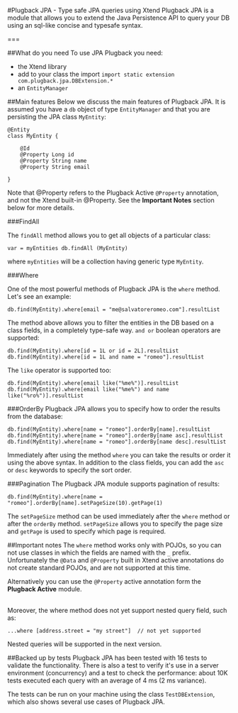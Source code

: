 #Plugback JPA - Type safe JPA queries using Xtend
Plugback JPA is a module that allows you to extend the Java Persistence API to query your DB using an sql-like concise and typesafe syntax.

===

##What do you need
To use JPA Plugback you need:

<ul>
	<li>the Xtend library</li>
	<li>add to your class the import
		<code>import static extension com.plugback.jpa.DBExtension.*</code></li>
	<li>an <code>EntityManager</code></li>
</ul>


##Main features
Below we discuss the main features of Plugback JPA. It is assumed you have a <code>db</code> object
of type <code>EntityManager</code> and that you are persisting the JPA class <code>MyEntity</code>:

```xtend
@Entity
class MyEntity {

	@Id
	@Property Long id
	@Property String name
	@Property String email

}
```   

Note that @Property refers to the Plugback Active <code>@Property</code> annotation, and not the Xtend built-in @Property. See the <b>Important Notes</b> section below for more details.

###FindAll

The <code>findAll</code> method allows you to get all objects of a particular class:<br>
```xtend
var = myEntities db.findAll (MyEntity)
```
where <code>myEntities</code> will be a collection having generic type <code>MyEntity</code>.


###Where

One of the most powerful methods of Plugback JPA is the <code>where</code> method. Let's see an example:
   
```xtend
db.find(MyEntity).where[email = "me@salvatoreromeo.com"].resultList
```
    

The method above allows you to filter the entities in the DB based on a class fields, in a completely type-safe way.
<code>and or</code> boolean operators are supported:

```xtend
db.find(MyEntity).where[id = 1L or id = 2L].resultList
db.find(MyEntity).where[id = 1L and name = "romeo"].resultList
```

The <code>like</code> operator is supported too:
```xtend
db.find(MyEntity).where[email like("%me%")].resultList
db.find(MyEntity).where[email like("%me%") and name like("%ro%")].resultList
```

###OrderBy
Plugback JPA allows you to specify how to order the results from the database:
```xtend
db.find(MyEntity).where[name = "romeo"].orderBy[name].resultList
db.find(MyEntity).where[name = "romeo"].orderBy[name asc].resultList
db.find(MyEntity).where[name = "romeo"].orderBy[name desc].resultList
```
Immediately after using the method <code>where</code> you can take the results or order it using the above syntax.
In addition to the class fields, you can add the <code>asc</code> or <code>desc</code> keywords to specify the sort order.
            
###Pagination
The Plugback JPA module supports pagination of results:

```xtend
db.find(MyEntity).where[name = "romeo"].orderBy[name].setPageSize(10).getPage(1)
```

The <code>setPageSize</code> method can be used immediately after the <code>where</code> method or after the <code>orderBy</code> method. <code>setPageSize</code> allows you to specify the page size and <code>getPage</code> is used to specify which page is required.
            
##Important notes
The <code>where</code> method works only with POJOs, so you can not use classes in which the fields are named with the <code>_</code> prefix. Unfortunately the <code>@Data</code> and <code>@Property</code> built in Xtend active annotations do not create standard POJOs, and are not supported at this time. <br>

Alternatively you can use the <code>@Property</code> active annotation form the <b>Plugback Active</b> module.<br><br>

Moreover, the where method does not yet support nested query field, such as:

```xtend
...where [address.street = "my street"]  // not yet supported
```

Nested queries will be supported in the next version.
            
##Backed up by tests
Plugback JPA has been tested with 16 tests to validate the functionality. There is also a test to verify it's use in a server environment (concurrency) and a test to check the performance: about 10K tests executed each query with an average of 4 ms (2 ms variance). <br>

The tests can be run on your machine using the class <code>TestDBExtension</code>, which also shows several use cases of Plugback JPA.
            
